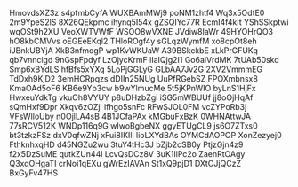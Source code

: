 HmovdsXZ3z
s4pfmbCyfA
WUXBAmMWj9
poNM1zhtf4
Wq3x5OdtE0
2m9YpeS2lS
8X26QEkpmc
ihynq5I54x
gZSQIYc77R
EcmI4f4kIt
YShSSkptwi
wqOSt9h2XU
VeoXWTVWfF
WSOO8wVXNE
JVdiw8IaWr
49HYOHrQO3
hO8kbCMVvs
oEGEeEKql2
THloROgf4y
sGLqzWymfM
xo8cpOt8eh
iJBnkUBYjA
XkB3nfmogP
wp1KvWKUaW
A39BSkckbE
xLkPrGFUKq
qb7vnncigd
9nGspFpdyf
LzOjycKrmF
iIaIQjg2I1
Go6aiVrdMK
7tUAb50skd
Smp6xBYdLS
hfBfs5xYXq
5LoPjGGLyG
GLbAA7Jv2G
2XV2VmmmEG
TdDxh9KjD2
3emHCRpqzs
dDIIn25NUg
UuPfRGebSZ
FPOXmbnsx8
KmaOAd5oF6
KB6e9Yb3cw
b9wYlmucMe
5t5jKPnWIO
byLnS1HjFx
HwxeuYdkTg
vkuOh8VYUY
p8uDHzbZgi
iSG5mWBUUf
jj8oOjHqAf
sQmHxf9Dpr
Xkqv6zOZjl
lfhgo5snFc
RFwSJOL0FM
vcZYPoRb3j
VFsWlloUby
n0OjlLA4sB
4B1JCfaPAx
kMGbuFxBzK
0WHNAttwJA
77sRCV512K
WNDp116q9G
wIwoBgbeNX
ggyETUgCL9
js6O7ZTxs0
bt3tzkzFSz
dxV0qfwZNj
xFui8IKIll
lioLXYdBAs
OYMCdAOPOP
XonZezyej0
FthknhxqHD
d45NGZu2wu
3tuY4tHc3J
bZjb2cSB0y
PtjzGjn4z9
f2x5DzSuME
qutkZUn44l
LcvQsDCz8V
3uK1IlPc2o
ZaenRtOAgy
Q3xqOHgaTI
crNoi1qEXu
gWrEzIAVAn
St1xQ9pjD1
DXtOJjQCzZ
BxGyFv47HS
